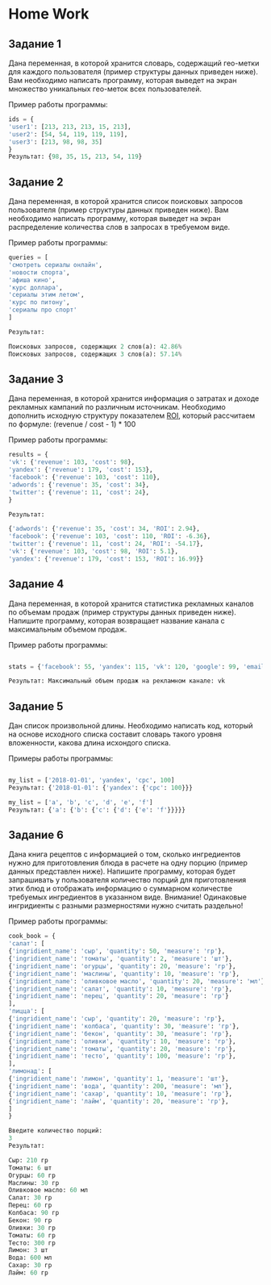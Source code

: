 # Home Work

## **Задание 1**

Дана переменная, в которой хранится словарь, содержащий гео-метки для каждого пользователя (пример структуры данных приведен ниже). Вам необходимо написать программу, которая выведет на экран множество уникальных гео-меток всех пользователей.

Пример работы программы:

```python 
ids = {
'user1': [213, 213, 213, 15, 213],
'user2': [54, 54, 119, 119, 119],
'user3': [213, 98, 98, 35]
}
Результат: {98, 35, 15, 213, 54, 119}
```

## **Задание 2**

Дана переменная, в которой хранится список поисковых запросов пользователя (пример структуры данных приведен ниже). Вам необходимо написать программу, которая выведет на экран распределение количества слов в запросах в требуемом виде.

Пример работы программы:

```python
queries = [
'смотреть сериалы онлайн',
'новости спорта',
'афиша кино',
'курс доллара',
'сериалы этим летом',
'курс по питону',
'сериалы про спорт'
]

Результат:

Поисковых запросов, содержащих 2 слов(а): 42.86%
Поисковых запросов, содержащих 3 слов(а): 57.14%
```
## **Задание 3**

Дана переменная, в которой хранится информация о затратах и доходе рекламных кампаний по
различным источникам. Необходимо дополнить исходную структуру показателем [ROI](https://ru.wikipedia.org/wiki/%D0%9E%D0%BA%D1%83%D0%BF%D0%B0%D0%B5%D0%BC%D0%BE%D1%81%D1%82%D1%8C_%D0%B8%D0%BD%D0%B2%D0%B5%D1%81%D1%82%D0%B8%D1%86%D0%B8%D0%B9),
который рассчитаем по формуле: (revenue / cost - 1) * 100

Пример работы программы:
```python
results = {
'vk': {'revenue': 103, 'cost': 98},
'yandex': {'revenue': 179, 'cost': 153},
'facebook': {'revenue': 103, 'cost': 110},
'adwords': {'revenue': 35, 'cost': 34},
'twitter': {'revenue': 11, 'cost': 24},
}

Результат:

{'adwords': {'revenue': 35, 'cost': 34, 'ROI': 2.94},
'facebook': {'revenue': 103, 'cost': 110, 'ROI': -6.36},
'twitter': {'revenue': 11, 'cost': 24, 'ROI': -54.17},
'vk': {'revenue': 103, 'cost': 98, 'ROI': 5.1},
'yandex': {'revenue': 179, 'cost': 153, 'ROI': 16.99}}
```


## **Задание 4**

Дана переменная, в которой хранится статистика рекламных каналов по объемам продаж
(пример структуры данных приведен ниже). Напишите программу, которая возвращает название канала
с максимальным объемом продаж.

Пример работы программы:

```python

stats = {'facebook': 55, 'yandex': 115, 'vk': 120, 'google': 99, 'email': 42, 'ok': 98}

Результат: Максимальный объем продаж на рекламном канале: vk

```

## **Задание 5**

Дан список произвольной длины. Необходимо написать код, который на основе исходного списка составит словарь такого уровня вложенности, какова длина исхондого списка.

Примеры работы программы:

```python

my_list = ['2018-01-01', 'yandex', 'cpc', 100]
Результат: {'2018-01-01': {'yandex': {'cpc': 100}}}

my_list = ['a', 'b', 'c', 'd', 'e', 'f']
Результат: {'a': {'b': {'c': {'d': {'e': 'f'}}}}}

```


## **Задание 6**

Дана книга рецептов с информацией о том, сколько ингредиентов нужно для приготовления блюда в расчете на одну порцию (пример данных представлен ниже).
Напишите программу, которая будет запрашивать у пользователя количество порций для приготовления этих блюд и отображать информацию о суммарном количестве требуемых ингредиентов в указанном виде.
Внимание! Одинаковые ингридиенты с разными размерностями нужно считать раздельно!

Пример работы программы:
```python
cook_book = {
'салат': [
{'ingridient_name': 'сыр', 'quantity': 50, 'measure': 'гр'},
{'ingridient_name': 'томаты', 'quantity': 2, 'measure': 'шт'},
{'ingridient_name': 'огурцы', 'quantity': 20, 'measure': 'гр'},
{'ingridient_name': 'маслины', 'quantity': 10, 'measure': 'гр'},
{'ingridient_name': 'оливковое масло', 'quantity': 20, 'measure': 'мл'},
{'ingridient_name': 'салат', 'quantity': 10, 'measure': 'гр'},
{'ingridient_name': 'перец', 'quantity': 20, 'measure': 'гр'}
],
'пицца': [
{'ingridient_name': 'сыр', 'quantity': 20, 'measure': 'гр'},
{'ingridient_name': 'колбаса', 'quantity': 30, 'measure': 'гр'},
{'ingridient_name': 'бекон', 'quantity': 30, 'measure': 'гр'},
{'ingridient_name': 'оливки', 'quantity': 10, 'measure': 'гр'},
{'ingridient_name': 'томаты', 'quantity': 20, 'measure': 'гр'},
{'ingridient_name': 'тесто', 'quantity': 100, 'measure': 'гр'},
],
'лимонад': [
{'ingridient_name': 'лимон', 'quantity': 1, 'measure': 'шт'},
{'ingridient_name': 'вода', 'quantity': 200, 'measure': 'мл'},
{'ingridient_name': 'сахар', 'quantity': 10, 'measure': 'гр'},
{'ingridient_name': 'лайм', 'quantity': 20, 'measure': 'гр'},
]
}

Введите количество порций:
3
Результат:

Сыр: 210 гр
Томаты: 6 шт
Огурцы: 60 гр
Маслины: 30 гр
Оливковое масло: 60 мл
Салат: 30 гр
Перец: 60 гр
Колбаса: 90 гр
Бекон: 90 гр
Оливки: 30 гр
Томаты: 60 гр
Тесто: 300 гр
Лимон: 3 шт
Вода: 600 мл
Сахар: 30 гр
Лайм: 60 гр
```

